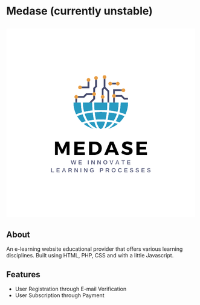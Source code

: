 # Medase (currently unstable)
![alt text](https://github.com/jerwintuchi/medase/blob/main/images/logomedasee.png)
 ---
## About
An e-learning website educational provider that offers various learning disciplines. Built using HTML, PHP, CSS and with a little Javascript.

## Features
  - User Registration through E-mail Verification
  - User Subscription through Payment
